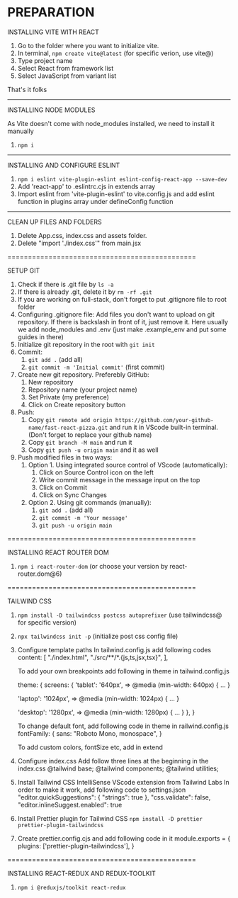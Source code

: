 # PREPARATION

INSTALLING VITE WITH REACT

1. Go to the folder where you want to initialize vite.
2. In terminal, `npm create vite@latest` (for specific verion, use vite@)
3. Type project name
4. Select React from framework list
5. Select JavaScript from variant list

That's it folks

---

INSTALLING NODE MODULES

As Vite doesn't come with node_modules installed, we need to install it manually

1. `npm i`

---

INSTALLING AND CONFIGURE ESLINT

1. `npm i eslint vite-plugin-eslint eslint-config-react-app --save-dev`
2. Add 'react-app' to .eslintrc.cjs in extends array
3. Import eslint from 'vite-plugin-eslint' to vite.config.js and add eslint function in plugins array under defineConfig function

---

CLEAN UP FILES AND FOLDERS

1. Delete App.css, index.css and assets folder.
2. Delete "import './index.css'" from main.jsx

==============================================

SETUP GIT

1. Check if there is .git file by `ls -a`
2. If there is already .git, delete it by `rm -rf .git`
3. If you are working on full-stack, don't forget to put .gitignore file to root folder
4. Configuring .gitignore file:
   Add files you don't want to upload on git repository. If there is backslash in front of it, just remove it. Here usually we add node_modules and .env (just make .example_env and put some guides in there)
5. Initialize git repository in the root with `git init`
6. Commit:
   1. `git add .` (add all)
   2. `git commit -m 'Initial commit'` (first commit)
7. Create new git repository. Preferebly GitHub:
   1. New repository
   2. Repository name (your project name)
   3. Set Private (my preference)
   4. Click on Create repository button
8. Push:
   1. Copy `git remote add origin https://github.com/your-github-name/fast-react-pizza.git` and run it in VScode built-in terminal. (Don't forget to replace your github name)
   2. Copy `git branch -M main` and run it
   3. Copy `git push -u origin main` and it as well
9. Push modified files in two ways:
   1. Option 1. Using integrated source control of VScode (automatically):
      1. Click on Source Control icon on the left
      2. Write commit message in the message input on the top
      3. Click on Commit
      4. Click on Sync Changes
   2. Option 2. Using git commands (manually):
      1. `git add .` (add all)
      2. `git commit -m 'Your message'`
      3. `git push -u origin main`

==============================================

INSTALLING REACT ROUTER DOM

1. `npm i react-router-dom` (or choose your version by react-router.dom@6)

==============================================

TAILWIND CSS

1. `npm install -D tailwindcss postcss autoprefixer` (use tailwindcss@ for specific version)
2. `npx tailwindcss init -p` (initialize post css config file)

3. Configure template paths
   In tailwind.config.js add following codes
   content: [
   "./index.html",
   "./src/**/*.{js,ts,jsx,tsx}",
   ],

   To add your own breakpoints add following in theme in tailwind.config.js

   theme: {
   screens: {
   'tablet': '640px',
   => @media (min-width: 640px) { ... }

   'laptop': '1024px',
   => @media (min-width: 1024px) { ... }

   'desktop': '1280px',
   => @media (min-width: 1280px) { ... }
   },
   }

   To change default font, add following code in theme in railwind.config.js
   fontFamily: {
   sans: "Roboto Mono, monospace",
   }

   To add custom colors, fontSize etc, add in extend

4. Configure index.css
   Add follow three lines at the beginning in the index.css
   @tailwind base;
   @tailwind components;
   @tailwind utilities;

5. Install Tailwind CSS IntelliSense VScode extension from Tailwind Labs
   In order to make it work, add following code to settings.json
   "editor.quickSuggestions": {
   "strings": true
   },
   "css.validate": false,
   "editor.inlineSuggest.enabled": true

6. Install Prettier plugin for Tailwind CSS
   `npm install -D prettier prettier-plugin-tailwindcss`
7. Create prettier.config.cjs and add following code in it
   module.exports = { plugins: ['prettier-plugin-tailwindcss'], }

==============================================

INSTALLING REACT-REDUX AND REDUX-TOOLKIT

1. `npm i @reduxjs/toolkit react-redux`
